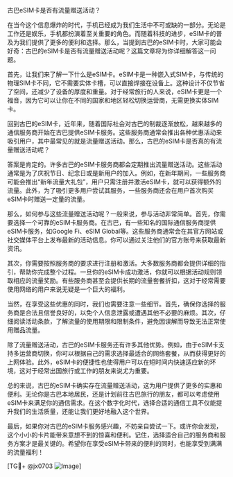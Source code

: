 古巴eSIM卡是否有流量赠送活动？

在当今这个信息爆炸的时代，手机已经成为我们生活中不可或缺的一部分。无论是工作还是娱乐，手机都扮演着至关重要的角色。而随着科技的进步，eSIM卡的普及为我们提供了更多的便利和选择。那么，当提到古巴的eSIM卡时，大家可能会好奇：古巴的eSIM卡是否有流量赠送活动呢？这篇文章将为你详细解答这一问题。

首先，让我们来了解一下什么是eSIM卡。eSIM卡是一种嵌入式SIM卡，与传统的物理SIM卡不同，它不需要实体卡槽，可以直接焊接在设备上。这种设计不仅节省了空间，还减少了设备的厚度和重量。对于经常旅行的人来说，eSIM卡更是一个福音，因为它可以让你在不同的国家和地区轻松切换运营商，无需更换实体SIM卡。

回到古巴的eSIM卡，近年来，随着国际社会对古巴的制裁逐渐放松，越来越多的通信服务商开始在古巴提供eSIM卡服务。这些服务商通常会推出各种优惠活动来吸引用户，其中最常见的就是流量赠送活动。那么，古巴的eSIM卡是否真的有流量赠送活动呢？

答案是肯定的。许多古巴的eSIM卡服务商都会定期推出流量赠送活动。这些活动通常是为了庆祝节日、纪念日或是新用户的加入。例如，在新年期间，一些服务商可能会推出“新年流量大礼包”，用户只需注册并激活eSIM卡，就可以获得额外的流量。此外，为了吸引更多用户尝试其服务，一些服务商还会在用户首次购买eSIM卡时赠送一定量的流量。

那么，如何参与这些流量赠送活动呢？一般来说，参与活动非常简单。首先，你需要选择一个可靠的eSIM卡服务商。在古巴，有一些知名的国际通信服务商提供eSIM卡服务，如Google Fi、eSIM Global等。这些服务商通常会在其官方网站或社交媒体平台上发布最新的活动信息。你可以通过关注他们的官方账号来获取最新资讯。

其次，你需要按照服务商的要求进行注册和激活。大多数服务商都会提供详细的指引，帮助你完成整个过程。一旦你的eSIM卡成功激活，你就可以根据活动规则领取相应的流量奖励。有些服务商甚至会提供长期的流量套餐折扣，这对于经常需要使用网络的用户来说无疑是一个巨大的福利。

当然，在享受这些优惠的同时，我们也需要注意一些细节。首先，确保你选择的服务商是合法且信誉良好的，以免个人信息泄露或遭遇其他不必要的麻烦。其次，仔细阅读活动条款，了解流量的使用期限和限制条件，避免因误解而导致无法正常使用赠品流量。

除了流量赠送活动，古巴的eSIM卡服务还有许多其他优势。例如，由于eSIM卡支持多运营商切换，你可以根据自己的需求选择最适合的网络套餐，从而获得更好的上网体验。此外，eSIM卡的便捷性也使得用户可以在短时间内快速适应新的环境，这对于经常出国旅行或工作的朋友来说尤为重要。

总的来说，古巴的eSIM卡确实存在流量赠送活动，这为用户提供了更多的实惠和便利。无论你是古巴本地居民，还是计划前往古巴旅行的朋友，都可以考虑使用eSIM卡来满足你的通信需求。在这个数字化时代，选择合适的通信工具不仅能提升我们的生活质量，还能让我们更好地融入这个世界。

最后，如果你对古巴的eSIM卡服务感兴趣，不妨亲自尝试一下。或许你会发现，这个小小的卡片能带来意想不到的惊喜和便利。记住，选择适合自己的服务商和服务方案才是最关键的。希望你在享受eSIM卡带来的便利的同时，也能享受到满满的流量福利！

[TG💪+ @jx0703 ![Image](https://github.com/user-attachments/assets/dbca1d08-cadb-493c-b0ec-ad6f7a83f270)]